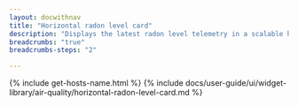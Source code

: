 ```yaml
---
layout: docwithnav
title: "Horizontal radon level card"
description: "Displays the latest radon level telemetry in a scalable horizontal layout."
breadcrumbs: "true"
breadcrumbs-steps: "2"

---
```

{% include get-hosts-name.html %}
{% include docs/user-guide/ui/widget-library/air-quality/horizontal-radon-level-card.md %}
